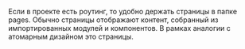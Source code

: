 Если в проекте есть роутинг, то удобно держать страницы в папке pages. Обычно страницы отображают контент, собранный из импортированных модулей и компонентов. В рамках аналогии с атомарным дизайном это страницы.

